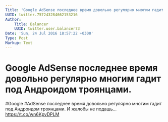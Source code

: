 ```yaml
---
Title: 'Google AdSense последнее время довольно регулярно многим гадит под Андроидом троянцами.'
UUID: twitter.757243284662153216
Author:
    Title: Balancer
    UUID: twitter.user.balancer73
Date: 'Sun, 24 Jul 2016 18:57:22 +0300'
Type: Post
Markup: Text
---
```


# Google AdSense последнее время довольно регулярно многим гадит под Андроидом троянцами.

#Google #AdSense последнее время довольно регулярно многим
гадит под Андроидом троянцами. И жалобы не подашь...
https://t.co/wn6KpvDPLM